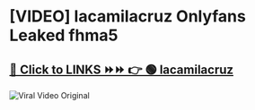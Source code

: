 
 # [VIDEO] lacamilacruz Onlyfans Leaked fhma5

## <h2><a href="https://clipsfans.com/lacamilacruz&ref=git">🔗 Click to LINKS ⏩⏩ 👉 🟢 lacamilacruz </a></h2>

<a href="https://clipsfans.com/lacamilacruz&ref=git" rel="nofollow" data-target="animated-image.originalLink"><img src="https://i.ibb.co.com/xMMVF88/686577567.gif" alt="Viral Video Original" style="max-width: 100%; display: inline-block;" data-target="animated-image.originalImage"></a>

